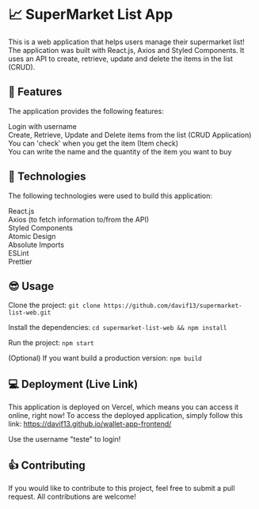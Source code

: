 # :chart_with_upwards_trend: SuperMarket List App

This is a web application that helps users manage their supermarket list! The application was built with React.js, Axios and Styled Components. It uses an API to create, retrieve, update and delete the items in the list (CRUD).

## :wrench: Features

The application provides the following features:

Login with username <br>
Create, Retrieve, Update and Delete items from the list (CRUD Application) <br>
You can 'check' when you get the item (Item check) <br>
You can write the name and the quantity of the item you want to buy<br>

## :crystal_ball: Technologies

The following technologies were used to build this application:

React.js<br>
Axios (to fetch information to/from the API)<br>
Styled Components<br>
Atomic Design<br>
Absolute Imports<br>
ESLint<br>
Prettier

## :sunglasses: Usage

Clone the project:
`git clone https://github.com/davif13/supermarket-list-web.git`

Install the dependencies:
`cd supermarket-list-web && npm install`

Run the project:
`npm start`

(Optional) If you want build a production version:
`npm build`

## :computer: Deployment (Live Link)

This application is deployed on Vercel, which means you can access it online, right now! To access the deployed application, simply follow this link: https://davif13.github.io/wallet-app-frontend/

Use the username "teste" to login!

## :thumbsup: Contributing

If you would like to contribute to this project, feel free to submit a pull request. All contributions are welcome!

